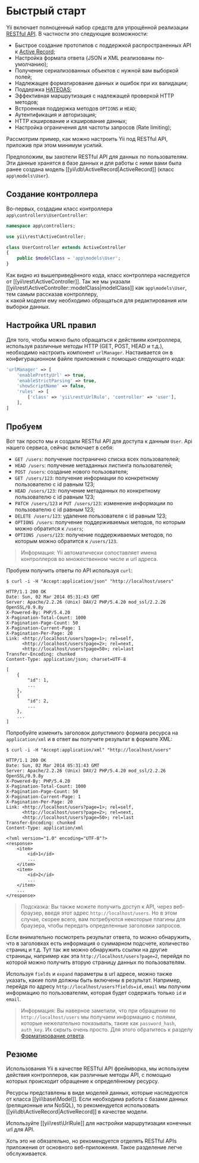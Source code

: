Быстрый старт
===========

Yii включает полноценный набор средств для упрощённой реализации [RESTful API](https://ru.wikipedia.org/wiki/REST).
В частности это следующие возможности:

* Быстрое создание прототипов с поддержкой распространенных API к [Active Record](db-active-record.md);
* Настройка формата ответа (JSON и XML реализованы по-умолчанию);
* Получение сериализованных объектов с нужной вам выборкой полей;
* Надлежащее форматирование данных и ошибок при их валидации;
* Поддержка [HATEOAS](http://en.wikipedia.org/wiki/HATEOAS);
* Эффективная маршрутизация с надлежащей проверкой HTTP методов;
* Встроенная поддержка методов `OPTIONS` и `HEAD`;
* Аутентификация и авторизация;
* HTTP кэширование и кэширование данных;
* Настройка ограничения для частоты запросов (Rate limiting);


Рассмотрим пример, как можно настроить Yii под RESTful API, приложив при этом минимум усилий.

Предположим, вы захотели RESTful API для данных по пользователям. Эти данные хранятся в базе данных и для работы с ними вами была ранее создана модель [[yii\db\ActiveRecord|ActiveRecord]]  (класс `app\models\User`).


## Создание контроллера <a name="creating-controller"></a>

Во-первых, создадим класс контроллера `app\controllers\UserController`:

```php
namespace app\controllers;

use yii\rest\ActiveController;

class UserController extends ActiveController
{
    public $modelClass = 'app\models\User';
}
```

Как видно из вышеприведённого кода, класс контроллера наследуется от [[yii\rest\ActiveController]]. 
Так же мы указали [[yii\rest\ActiveController::modelClass|modelClass]] как `app\models\User`, тем самым рассказав контроллеру,  
к какой модели ему необходимо обращаться для редактирования или выборки данных.


## Настройка URL правил <a name="configuring-url-rules"></a>

Для того, чтобы можно было обращаться к действиям контроллера, используя различные методы HTTP (GET, POST, HEAD и т.д.), необходимо настроить компонент `urlManager`. Настаивается он в конфигурационном файле приложения с помощью следующего кода:

```php
'urlManager' => [
    'enablePrettyUrl' => true,
    'enableStrictParsing' => true,
    'showScriptName' => false,
    'rules' => [
        ['class' => 'yii\rest\UrlRule', 'controller' => 'user'],
    ],
]
```

## Пробуем <a name="trying-it-out"></a>

Вот так просто мы и создали RESTful API для доступа к данным `User`. Api нашего сервиса, сейчас включает в себя:

* `GET /users`: получение постранично списка всех пользователей;
* `HEAD /users`: получение метаданных листинга пользователей;
* `POST /users`: создание нового пользователя;
* `GET /users/123`: получение информации по конкретному пользователю с id равным 123;
* `HEAD /users/123`: получение метаданных по конкретному пользователю с id равным 123;
* `PATCH /users/123` и `PUT /users/123`: изменение информации по пользователю с id равным 123;
* `DELETE /users/123`: удаление пользователя с id равным 123;
* `OPTIONS /users`: получение поддерживаемых методов, по которым можно обратится к `/users`;
* `OPTIONS /users/123`: получение поддерживаемых методов, по которым можно обратится к `/users/123`.

> Информация: Yii автоматически сопоставляет имена контроллеров во множественном числе и url адреса.

Пробуем получить ответы по API используя `curl`: 

```
$ curl -i -H "Accept:application/json" "http://localhost/users"

HTTP/1.1 200 OK
Date: Sun, 02 Mar 2014 05:31:43 GMT
Server: Apache/2.2.26 (Unix) DAV/2 PHP/5.4.20 mod_ssl/2.2.26 OpenSSL/0.9.8y
X-Powered-By: PHP/5.4.20
X-Pagination-Total-Count: 1000
X-Pagination-Page-Count: 50
X-Pagination-Current-Page: 1
X-Pagination-Per-Page: 20
Link: <http://localhost/users?page=1>; rel=self, 
      <http://localhost/users?page=2>; rel=next, 
      <http://localhost/users?page=50>; rel=last
Transfer-Encoding: chunked
Content-Type: application/json; charset=UTF-8

[
    {
        "id": 1,
        ...
    },
    {
        "id": 2,
        ...
    },
    ...
]
```

Попробуйте изменить заголовок допустимого формата ресурса на `application/xml`
и в ответ вы получите результат в формате XML:

```
$ curl -i -H "Accept:application/xml" "http://localhost/users"

HTTP/1.1 200 OK
Date: Sun, 02 Mar 2014 05:31:43 GMT
Server: Apache/2.2.26 (Unix) DAV/2 PHP/5.4.20 mod_ssl/2.2.26 OpenSSL/0.9.8y
X-Powered-By: PHP/5.4.20
X-Pagination-Total-Count: 1000
X-Pagination-Page-Count: 50
X-Pagination-Current-Page: 1
X-Pagination-Per-Page: 20
Link: <http://localhost/users?page=1>; rel=self, 
      <http://localhost/users?page=2>; rel=next, 
      <http://localhost/users?page=50>; rel=last
Transfer-Encoding: chunked
Content-Type: application/xml

<?xml version="1.0" encoding="UTF-8"?>
<response>
    <item>
        <id>1</id>
        ...
    </item>
    <item>
        <id>2</id>
        ...
    </item>
    ...
</response>
```

> Подсказка: Вы также можете получить доступ к API, через веб-браузер, введя этот адрес `http://localhost/users`. Но в этом случае, скорее всего, вам потребуются некоторые плагины для браузера, чтобы передать определенные заголовки запросов.

Если внимательно посмотреть результат ответа, то можно обнаружить, что в
заголовках есть информация о суммарном подсчете, количество страниц и т.д.
Тут так же можно обнаружить ссылки на другие страницы, например как эта
`http://localhost/users?page=2`, перейдя по которой можно получить вторую страницу
данных по пользователям.

Используя `fields` и `expand` параметры в url адресе, можно также указать, какие поля должны быть включены в результат.
Например, перейдя по адресу `http://localhost/users?fields=id,email` мы получим информацию по пользователям, которая будет содержать только `id` и `email`.


> Информация: Вы наверное заметили, что при обращении по `http://localhost/users` мы получаем информацию с полями, которые нежелательно показывать,
> такие как `password_hash`, `auth_key`.
> Их скрыть очень просто. Для этого обратитесь к
> разделу [Форматирование ответа](rest-response-formatting.md).


## Резюме <a name="summary"></a>

Использования Yii в качестве RESTful API фреймворка, мы используем действия контроллеров, как различные методы API, с помощью которых происходит обращение к определённому ресурсу.

Ресурсы представлены в виде моделей данных, которые наследуются от класса [[yii\base\Model]].
Если необходима работа с базами данных (реляционные или NoSQL), то рекомендуется использовать [[yii\db\ActiveRecord|ActiveRecord]] в качестве модели.

Используйте [[yii\rest\UrlRule]] для настройки маршрутизации конечных url для API.

Хоть это не обязательно, но рекомендуется отделять RESTful APIs приложения от основного веб-приложения. Такое разделение легче обслуживается. 

